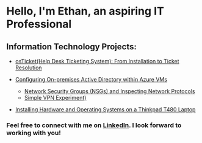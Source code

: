 <h1>Hello, I'm Ethan, an aspiring IT Professional</h1>

<h2>Information Technology Projects:</h2>

- [osTicket(Help Desk Ticketing System): From Installation to Ticket Resolution](https://github.com/ethanblomquist/osticket)

- [Configuring On-premises Active Directory within Azure VMs](https://github.com/ethanblomquist/configure-ad)
  -  [Network Security Groups (NSGs) and Inspecting Network Protocols](https://github.com/ethanblomquist/azure-network-protocols)
    -  [Simple VPN Experiment)](https://github.com/ethanblomquist/azure-vpn)

- [Installing Hardware and Operating Systems on a Thinkpad T480 Laptop](https://github.com/ethanblomquist/thinkpad-upgrades)

<h3>Feel free to connect with me on <a href="https://linkedin.com/in/ethan-blomquist">LinkedIn</a>. I look forward to working with you!<h3> 
